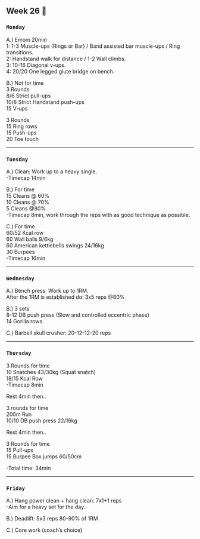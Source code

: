 ## Week 26  :bison: 

### `Monday`     
A.) Emom 20min  
1: 1-3 Muscle-ups (Rings or Bar) / Band assisted bar muscle-ups / Ring  transitions.  
2: Handstand walk for distance / 1-2 Wall climbs.  
3: 10-16 Diagonal v-ups.   
4: 20/20 One legged glute bridge on bench.  

B.) Not for time  
3 Rounds  
8/6 Strict pull-ups  
10/8 Strict Handstand push-ups   
15 V-ups   
 
3 Rounds   
15 Ring rows   
15 Push-ups  
20 Toe touch  

  

---
### `Tuesday`

A.) Clean: Work up to a heavy single.  
-Timecap 14min  

B.) For time  
15 Cleans @ 60%  
10 Cleans @ 70%   
5 Cleans @80%          
-Timecap 8min, work through the reps with as good technique as possible.  

C.) For time  
60/52 Kcal row   
60 Wall balls 9/6kg   
60 American kettlebells swings 24/16kg   
30 Burpees   
-Timecap 16min     




----
### `Wednesday`
A.) Bench press: Work up to 1RM.   
After the 1RM is established do: 3x5 reps @80%    
   
B.) 3 sets   
8-12 DB push press (Slow and controlled eccentric phase)   
14 Gorilla rows.   

C.) Barbell skull crusher: 20-12-12-20 reps    

  

----
### `Thursday`  

3 Rounds for time    
10 Snatches 43/30kg (Squat snatch)   
18/15 Kcal Row  
-Timecap 8min   
 
Rest 4min then..   

3 rounds for time    
200m Run   
10/10 DB push press 22/16kg   

Rest 4min then..   

3 Rounds for time   
15 Pull-ups   
15 Burpee Box jumps 60/50cm   

-Total time: 34min   


---
### `Friday` 
A.) Hang power clean + hang clean: 7x1+1 reps   
-Aim for a heavy set for the day.   

B.) Deadlift: 5x3 reps 80-90% of 1RM   

C.) Core work (coach’s choice)   
 

   




